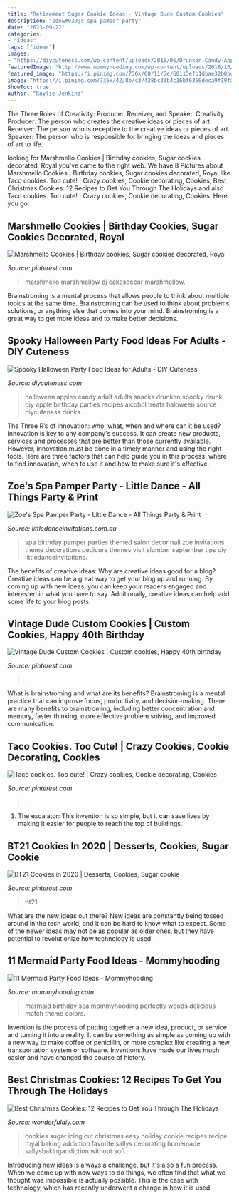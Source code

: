 ```yaml
---
title: "Retirement Sugar Cookie Ideas - Vintage Dude Custom Cookies"
description: "Zoe&#039;s spa pamper party"
date: "2023-09-22"
categories:
- "ideas"
tags: ["ideas"]
images:
- "https://diycuteness.com/wp-content/uploads/2018/06/Drunken-Candy-Apples.jpg"
featuredImage: "http://www.mommyhooding.com/wp-content/uploads/2018/10/mermaidfood2.jpg"
featured_image: "https://i.pinimg.com/736x/60/11/5e/60115efb1dbae32b0bd15996ac6d4ee1.jpg"
image: "https://i.pinimg.com/736x/42/8b/c3/428bc33b4c16bf6350deca9f19fa0b3b.jpg"
ShowToc: true
author: "Kaylie Jenkins"
---
```



The Three Roles of Creativity: Producer, Receiver, and Speaker.
Creativity Producer: The person who creates the creative ideas or pieces of art.
Receiver: The person who is receptive to the creative ideas or pieces of art. 
Speaker: The person who is responsible for bringing the ideas and pieces of art to life.

	

		
looking for Marshmello Cookies | Birthday cookies, Sugar cookies decorated, Royal you've came to the right web. We have 8 Pictures about Marshmello Cookies | Birthday cookies, Sugar cookies decorated, Royal like Taco cookies. Too cute! | Crazy cookies, Cookie decorating, Cookies, Best Christmas Cookies: 12 Recipes to Get You Through The Holidays and also Taco cookies. Too cute! | Crazy cookies, Cookie decorating, Cookies. Here you go:
		
    
## Marshmello Cookies | Birthday Cookies, Sugar Cookies Decorated, Royal

<img loading=lazy src="https://i.pinimg.com/736x/60/11/5e/60115efb1dbae32b0bd15996ac6d4ee1.jpg" onerror="this.onerror=null;this.src='https://tse3.mm.bing.net/th?id=OIP.d-WskePPWB5peh283Y9pFQHaJ3&amp;pid=15.1';" alt="Marshmello Cookies | Birthday cookies, Sugar cookies decorated, Royal">

_Source: pinterest.com_

>marshmello marshmallow dj cakesdecor marshmellow. 

	

Brainstroming is a mental process that allows people to think about multiple topics at the same time. Brainstroming can be used to think about problems, solutions, or anything else that comes into your mind. Brainstroming is a great way to get more ideas and to make better decisions.

    
## Spooky Halloween Party Food Ideas For Adults - DIY Cuteness

<img loading=lazy src="https://diycuteness.com/wp-content/uploads/2018/06/Drunken-Candy-Apples.jpg" onerror="this.onerror=null;this.src='https://tse2.mm.bing.net/th?id=OIP.M3lCCVuCpKn7ehLqibBEVgHaJ4&amp;pid=15.1';" alt="Spooky Halloween Party Food Ideas for Adults - DIY Cuteness">

_Source: diycuteness.com_

>halloween apples candy adult adults snacks drunken spooky drunk diy apple birthday parties recipes alcohol treats haloween source diycuteness drinks. 

	

The Three R’s of Innovation: who, what, when and where can it be used?
Innovation is key to any company's success. It can create new products, services and processes that are better than those currently available. However, innovation must be done in a timely manner and using the right tools. Here are three factors that can help guide you in this process: where to find innovation, when to use it and how to make sure it's effective.

    
## Zoe&#039;s Spa Pamper Party - Little Dance - All Things Party &amp; Print

<img loading=lazy src="http://cdn3.bigcommerce.com/s-zzx0lnhv/product_images/uploaded_images/b7e06409-2eff-4090-a9ae-ddf19e80a18b.jpg" onerror="this.onerror=null;this.src='https://tse3.mm.bing.net/th?id=OIP.cF3oh0RCpVmfNpn_cNrGYwAAAA&amp;pid=15.1';" alt="Zoe&#039;s Spa Pamper Party - Little Dance - All Things Party &amp; Print">

_Source: littledanceinvitations.com.au_

>spa birthday pamper parties themed salon decor nail zoe invitations theme decorations pedicure themes visit slumber september tips diy littledanceinvitations. 

	

The benefits of creative ideas: Why are creative ideas good for a blog?
Creative ideas can be a great way to get your blog up and running. By coming up with new ideas, you can keep your readers engaged and interested in what you have to say. Additionally, creative ideas can help add some life to your blog posts.

    
## Vintage Dude Custom Cookies | Custom Cookies, Happy 40th Birthday

<img loading=lazy src="https://i.pinimg.com/736x/d7/d1/cd/d7d1cd70a1419758946541ba107140cd.jpg" onerror="this.onerror=null;this.src='https://tse4.mm.bing.net/th?id=OIP.Hvmu38ysSDUdhIWE_L3KzAHaJ3&amp;pid=15.1';" alt="Vintage Dude Custom Cookies | Custom cookies, Happy 40th birthday">

_Source: pinterest.com_

>. 

	

What is brainstroming and what are its benefits?
Brainstroming is a mental practice that can improve focus, productivity, and decision-making. There are many benefits to brainstroming, including better concentration and memory, faster thinking, more effective problem solving, and improved communication.

    
## Taco Cookies. Too Cute! | Crazy Cookies, Cookie Decorating, Cookies

<img loading=lazy src="https://i.pinimg.com/736x/35/2b/7a/352b7a891b4938f36ee73e276a984fc3--cookie-decorating-cookies.jpg" onerror="this.onerror=null;this.src='https://tse4.mm.bing.net/th?id=OIP.GUlz9SvItnHB9j1-Lfqa6QHaLW&amp;pid=15.1';" alt="Taco cookies. Too cute! | Crazy cookies, Cookie decorating, Cookies">

_Source: pinterest.com_

>. 

	

1. The escalator: This invention is so simple, but it can save lives by making it easier for people to reach the top of buildings.

    
## BT21 Cookies In 2020 | Desserts, Cookies, Sugar Cookie

<img loading=lazy src="https://i.pinimg.com/736x/42/8b/c3/428bc33b4c16bf6350deca9f19fa0b3b.jpg" onerror="this.onerror=null;this.src='https://tse2.mm.bing.net/th?id=OIP.hq0ty_KzdRoLBpFXGlH7zgHaJ3&amp;pid=15.1';" alt="BT21 Cookies in 2020 | Desserts, Cookies, Sugar cookie">

_Source: pinterest.com_

>bt21. 

	

What are the new ideas out there?
New ideas are constantly being tossed around in the tech world, and it can be hard to know what to expect. Some of the newer ideas may not be as popular as older ones, but they have potential to revolutionize how technology is used.

    
## 11 Mermaid Party Food Ideas - Mommyhooding

<img loading=lazy src="http://www.mommyhooding.com/wp-content/uploads/2018/10/mermaidfood2.jpg" onerror="this.onerror=null;this.src='https://tse2.mm.bing.net/th?id=OIP.YRnkFEAVBCIUU1hAnAELEQHaLH&amp;pid=15.1';" alt="11 Mermaid Party Food Ideas - Mommyhooding">

_Source: mommyhooding.com_

>mermaid birthday sea mommyhooding perfectly woods delicious match theme colors. 

	

Invention is the process of putting together a new idea, product, or service and turning it into a reality. It can be something as simple as coming up with a new way to make coffee or penicillin, or more complex like creating a new transportation system or software. Inventions have made our lives much easier and have changed the course of history.

    
## Best Christmas Cookies: 12 Recipes To Get You Through The Holidays

<img loading=lazy src="https://cdn.wonderfuldiy.com/wp-content/uploads/2016/12/Sugar-cookies.jpg" onerror="this.onerror=null;this.src='https://tse3.mm.bing.net/th?id=OIP.NXpfSwSBN8FUpTwL5pnAbAHaLi&amp;pid=15.1';" alt="Best Christmas Cookies: 12 Recipes to Get You Through The Holidays">

_Source: wonderfuldiy.com_

>cookies sugar icing cut christmas easy holiday cookie recipes recipe royal baking addiction favorite sallys decorating homemade sallysbakingaddiction without soft. 

	

Introducing new ideas is always a challenge, but it's also a fun process. When we come up with new ways to do things, we often find that what we thought was impossible is actually possible. This is the case with technology, which has recently underwent a change in how it is used. 

